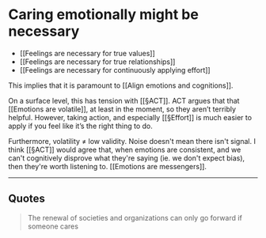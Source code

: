 # Caring emotionally might be necessary
* [[Feelings are necessary for true values]]
* [[Feelings are necessary for true relationships]]
* [[Feelings are necessary for continuously applying effort]]

This implies that it is paramount to [[Align emotions and cognitions]]. 

On a surface level, this has tension with [[§ACT]]. ACT argues that that [[Emotions are volatile]], at least in the moment, so they aren’t terribly helpful. However, taking action, and especially [[§Effort]] is much easier to apply if you feel like it’s the right thing to do. 

Furthermore, volatility ≠ low validity. Noise doesn't mean there isn't signal. I think [[§ACT]] would agree that, when emotions are consistent, and we can't cognitively disprove what they're saying (ie. we don't expect bias), then they're worth listening to. [[Emotions are messengers]].

---
## Quotes
> The renewal of societies and organizations can only go forward if someone cares

<!-- #p1 -->

<!-- {BearID:C4AC4611-7FA7-4C6E-BA9C-121CE4881B31-483-000002E76B0AA18F} -->
